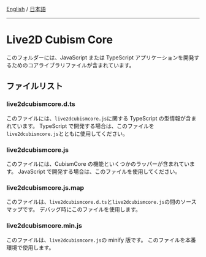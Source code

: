 [English](README.md) / [日本語](README.ja.md)

---

# Live2D Cubism Core

このフォルダーには、JavaScript または TypeScript アプリケーションを開発するためのコアライブラリファイルが含まれています。

## ファイルリスト

### live2dcubismcore.d.ts

このファイルには、`live2dcubismcore.js`に関する TypeScript の型情報が含まれています。
TypeScript で開発する場合は、このファイルを`live2dcubismcore.js`とともに使用してください。

### live2dcubismcore.js

このファイルには、CubismCore の機能といくつかのラッパーが含まれています。
JavaScript で開発する場合は、このファイルを使用してください。

### live2dcubismcore.js.map

このファイルは、`live2dcubismcore.d.ts`と`live2dcubismcore.js`の間のソースマップです。
デバッグ時にこのファイルを使用します。

### live2dcubismcore.min.js

このファイルは、`live2dcubismcore.js`の minify 版です。
このファイルを本番環境で使用します。
